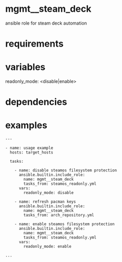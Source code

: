 # mgmt__steam_deck
ansible role for steam deck automation

# requirements
# variables
readonly_mode: <disable|enable>
# dependencies
# examples
```
---

- name: usage example
  hosts: target_hosts

  tasks:

    - name: disable steamos filesystem protection
      ansible.builtin.include_role:
        name: mgmt__steam_deck
        tasks_from: steamos_readonly.yml
      vars:
        readonly_mode: disable

    - name: refresh pacman keys
      ansible.builtin.include_role:
        name: mgmt__steam_deck
        tasks_from: arch_repository.yml

    - name: enable steamos filesystem protection
      ansible.builtin.include_role:
        name: mgmt__steam_deck
        tasks_from: steamos_readonly.yml
      vars:
        readonly_mode: enable

...
```
